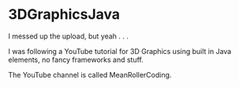 # 3DGraphicsJava
I messed up the upload, but yeah . . . 

I was following a YouTube tutorial for 3D Graphics using built in Java elements, no fancy frameworks and stuff.

The YouTube channel is called MeanRollerCoding.
